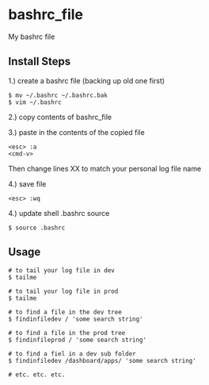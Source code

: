 # bashrc_file
My bashrc file

## Install Steps 

1.) create a bashrc file (backing up old one first)
```shell
$ mv ~/.bashrc ~/.bashrc.bak   
$ vim ~/.bashrc
``` 

2.) 
copy contents of bashrc_file 

3.) paste in the contents of the copied file 
```
<esc> :a 
<cmd-v>
``` 
Then change lines XX to match your personal log file name

4.) save file
```
<esc> :wq
``` 

4.) update shell .bashrc source
```shell
$ source .bashrc 
```

## Usage
```shell 
# to tail your log file in dev
$ tailme 

# to tail your log file in prod 
$ tailme 

# to find a file in the dev tree 
$ findinfiledev / 'some search string' 

# to find a file in the prod tree 
$ findinfileprod / 'some search string'

# to find a fiel in a dev sub folder 
$ findinfiledev /dashboard/apps/ 'some search string' 

# etc. etc. etc.
```
